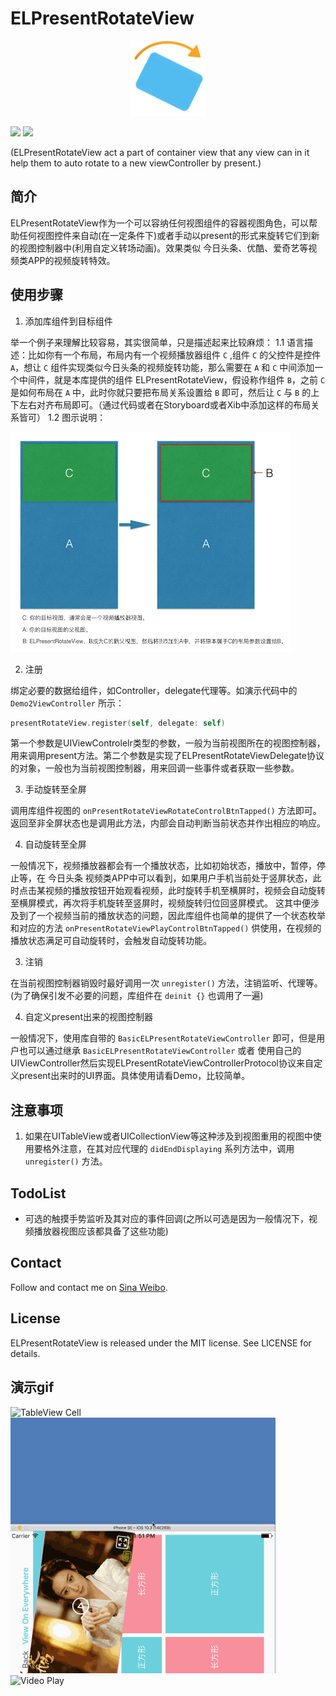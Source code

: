 # ELPresentRotateView
<p align="center">
<img src="https://github.com/emmet7life/ELPresentRotateView/blob/master/appIcon.png" alt="ELPresentRotateView" title="ELPresentRotateView" width="120" />
</p>
<p>
<img src="https://img.shields.io/badge/build-passing-brightgreen.svg" />
<img src="https://img.shields.io/badge/license-MIT-lightgrey.svg" />
</p>

(ELPresentRotateView act a part of container view that any view can in it help them to auto rotate to a new viewController by present.)

## 简介
ELPresentRotateView作为一个可以容纳任何视图组件的容器视图角色，可以帮助任何视图控件来自动(在一定条件下)或者手动以present的形式来旋转它们到新的视图控制器中(利用自定义转场动画)。效果类似 今日头条、优酷、爱奇艺等视频类APP的视频旋转特效。


## 使用步骤
1. 添加库组件到目标组件

举一个例子来理解比较容易，其实很简单，只是描述起来比较麻烦：
1.1 语言描述：比如你有一个布局，布局内有一个视频播放器组件 `C` ,组件 `C` 的父控件是控件 `A`，想让 `C` 组件实现类似今日头条的视频旋转功能，那么需要在 `A` 和 `C` 中间添加一个中间件，就是本库提供的组件 ELPresentRotateView，假设称作组件 `B`，之前 `C` 是如何布局在 `A` 中，此时你就只要把布局关系设置给 `B` 即可，然后让 `C` 与 `B` 的上下左右对齐布局即可。（通过代码或者在Storyboard或者Xib中添加这样的布局关系皆可）
1.2 图示说明：

<p>
<img src="https://github.com/emmet7life/ELPresentRotateView/blob/master/ELPresentAutoRotateView/screenshot/use_wrap_view_hierarchy.png" alt="如何将ELPresentRotateView嵌入到现有布局" title="如何将ELPresentRotateView嵌入到现有布局" width="449" height="352"/>
</p>

2. 注册

绑定必要的数据给组件，如Controller，delegate代理等。如演示代码中的 `Demo2ViewController` 所示：
```swift
presentRotateView.register(self, delegate: self)
```
第一个参数是UIViewControlelr类型的参数，一般为当前视图所在的视图控制器，用来调用present方法。第二个参数是实现了ELPresentRotateViewDelegate协议的对象，一般也为当前视图控制器，用来回调一些事件或者获取一些参数。

3. 手动旋转至全屏

调用库组件视图的 `onPresentRotateViewRotateControlBtnTapped()` 方法即可。返回至非全屏状态也是调用此方法，内部会自动判断当前状态并作出相应的响应。

4. 自动旋转至全屏

一般情况下，视频播放器都会有一个播放状态，比如初始状态，播放中，暂停，停止等，在 今日头条 视频类APP中可以看到，如果用户手机当前处于竖屏状态，此时点击某视频的播放按钮开始观看视频，此时旋转手机至横屏时，视频会自动旋转至横屏模式，再次将手机旋转至竖屏时，视频旋转归位回竖屏模式。
这其中便涉及到了一个视频当前的播放状态的问题，因此库组件也简单的提供了一个状态枚举和对应的方法 `onPresentRotateViewPlayControlBtnTapped()` 供使用，在视频的播放状态满足可自动旋转时，会触发自动旋转功能。

3. 注销

在当前视图控制器销毁时最好调用一次 `unregister()` 方法，注销监听、代理等。(为了确保引发不必要的问题，库组件在 `deinit {}` 也调用了一遍)

4. 自定义present出来的视图控制器

一般情况下，使用库自带的 `BasicELPresentRotateViewController` 即可，但是用户也可以通过继承 `BasicELPresentRotateViewController` 或者 使用自己的UIViewController然后实现ELPresentRotateViewControllerProtocol协议来自定义present出来时的UI界面。具体使用请看Demo，比较简单。


## 注意事项
1. 如果在UITableView或者UICollectionView等这种涉及到视图重用的视图中使用要格外注意，在其对应代理的 `didEndDisplaying` 系列方法中，调用 `unregister()` 方法。


## TodoList
* 可选的触摸手势监听及其对应的事件回调(之所以可选是因为一般情况下，视频播放器视图应该都具备了这些功能)

## Contact
Follow and contact me on [Sina Weibo](http://weibo.com/chenjianli1988). 

## License
ELPresentRotateView is released under the MIT license. See LICENSE for details.

## 演示gif
<p>
<img src="https://github.com/emmet7life/ELPresentRotateView/blob/master/ELPresentAutoRotateView/screenshot/Demo1.gif" alt="TableView Cell" title="TableView Cell" width="424" height="409"/>

<img src="https://github.com/emmet7life/ELPresentRotateView/blob/master/ELPresentAutoRotateView/screenshot/Demo2.gif" alt="View On Everywhere" title="View On Everywhere" width="424" height="409"/>

<img src="https://github.com/emmet7life/ELPresentRotateView/blob/master/ELPresentAutoRotateView/screenshot/Demo3.gif" alt="Video Play" title="Video Play" width="424" height="409"/>

</p>

